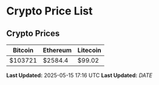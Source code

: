 # Crypto Price List

## Crypto Prices
| Bitcoin | Ethereum | Litecoin |
| ------- | -------- | -------- |
| $103721 | $2584.4 | $99.02 |
**Last Updated:** 2025-05-15 17:16 UTC
**Last Updated:** $DATE$
